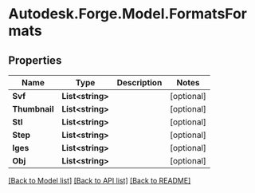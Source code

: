 # Autodesk.Forge.Model.FormatsFormats
## Properties

Name | Type | Description | Notes
------------ | ------------- | ------------- | -------------
**Svf** | **List&lt;string&gt;** |  | [optional] 
**Thumbnail** | **List&lt;string&gt;** |  | [optional] 
**Stl** | **List&lt;string&gt;** |  | [optional] 
**Step** | **List&lt;string&gt;** |  | [optional] 
**Iges** | **List&lt;string&gt;** |  | [optional] 
**Obj** | **List&lt;string&gt;** |  | [optional] 

[[Back to Model list]](../README.md#documentation-for-models) [[Back to API list]](../README.md#documentation-for-api-endpoints) [[Back to README]](../README.md)

